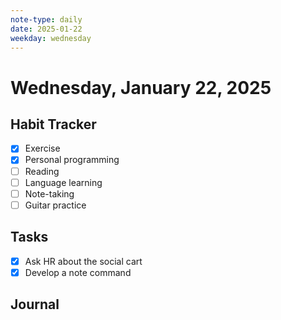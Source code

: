 ```yaml
---
note-type: daily
date: 2025-01-22
weekday: wednesday
---
```


# Wednesday, January 22, 2025

## Habit Tracker

- [x] Exercise
- [x] Personal programming
- [ ] Reading
- [ ] Language learning
- [ ] Note-taking
- [ ] Guitar practice

## Tasks

- [x] Ask HR about the social cart
- [x] Develop a note command

## Journal
